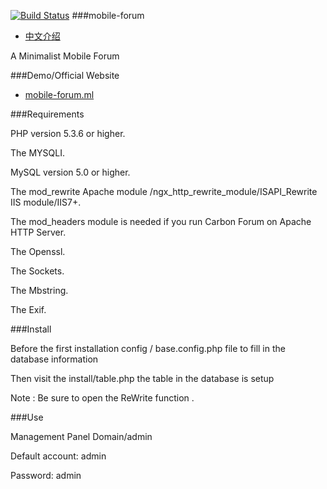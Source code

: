 [![Build Status](https://travis-ci.org/istrwei/Mobile-Forum.svg?branch=master)](https://travis-ci.org/istrwei/Mobile-Forum)
###mobile-forum
* [中文介绍](/README_zh.md)

A Minimalist Mobile Forum

###Demo/Official Website

* [mobile-forum.ml](http://mobile-forum.ml)

###Requirements

PHP version 5.3.6 or higher.

The MYSQLI.

MySQL version 5.0 or higher.

The mod_rewrite Apache module /ngx_http_rewrite_module/ISAPI_Rewrite IIS module/IIS7+.

The mod_headers module is needed if you run Carbon Forum on Apache HTTP Server.

The Openssl.

The Sockets.

The Mbstring.

The Exif.

###Install

Before the first installation config / base.config.php file to fill in the database information

Then visit the install/table.php the table in the database is setup

Note : Be sure to open the ReWrite function .

###Use

Management Panel Domain/admin

Default account: admin

Password: admin
